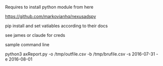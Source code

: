 Requires to install python module from here 

https://github.com/markovianhq/nexusadspy

pip install and set vatiables according to their docs 

see james or claude for creds 

sample command line 

python3 axReport.py -o /tmp/outfile.csv -b /tmp/brufile.csv -s 2016-07-31 -e 2016-08-01

